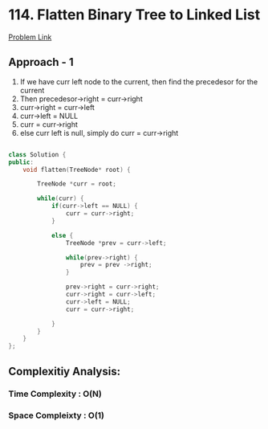 # 114. Flatten Binary Tree to Linked List

[Problem Link](https://leetcode.com/problems/flatten-binary-tree-to-linked-list/)

## Approach - 1

1. If we have curr left node to the current, then find the precedesor for the current
2. Then precedesor->right = curr->right
3. curr->right = curr->left
4. curr->left = NULL
5. curr = curr->right
6. else curr left is null, simply do curr = curr->right

```c++

class Solution {
public:
    void flatten(TreeNode* root) {

        TreeNode *curr = root;

        while(curr) {
            if(curr->left == NULL) {
                curr = curr->right;
            }

            else {
                TreeNode *prev = curr->left;

                while(prev->right) {
                    prev = prev ->right;
                }

                prev->right = curr->right;
                curr->right = curr->left;
                curr->left = NULL;
                curr = curr->right;

            }
        }
    }
};

```

## Complexitiy Analysis:

### Time Complexity : O(N)

### Space Compleixty : O(1)
